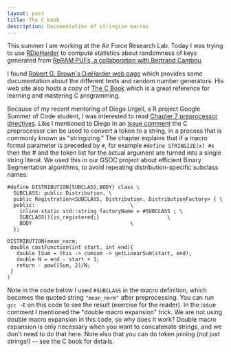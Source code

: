 ```yaml
---
layout: post
title: The C book
description: Documentation of stringize macros
---
```


This summer I am working at the Air Force Research Lab. Today I was
trying to use
[RDieHarder](https://cloud.r-project.org/web/packages/RDieHarder/) to
compute statistics about randomness of keys generated from [ReRAM
PUFs, a collaboration with Bertrand
Cambou](https://nau.edu/nau-research/available-technologies/cybersecurity-innovations/sensing-scheme/). 

I found [Robert G. Brown's DieHarder web
page](https://webhome.phy.duke.edu/~rgb/General/dieharder.php) which
provides some documentation about the different tests and random
number generators. His web site also hosts a copy of [The C
Book](https://webhome.phy.duke.edu/~rgb/General/c_book/c_book/) which
is a great reference for learning and mastering C programming.

Because of my recent mentoring of Diego Urgell, a R project Google
Summer of Code student, I was interested to read [Chapter 7
preprocessor
directives](https://webhome.phy.duke.edu/~rgb/General/c_book/c_book/chapter7/directives.html).
Like I mentioned to Diego in an [issue
comment](https://github.com/diego-urgell/BinSeg/issues/3#issuecomment-867990045)
the C preprocessor can be used to convert a token to a string, in a
process that is commonly known as "stringizing." The chapter explains
that if a macro formal parameter is preceded by `#`, for example
`#define STRINGIZE(x) #x` then the # and the token list for the actual
argument are turned into a single string literal. We used this in our
GSOC project about efficient Binary Segmentation algorithms, to avoid
repeating distribution-specific subclass names:

```
#define DISTRIBUTION(SUBCLASS,BODY) class \
  SUBCLASS: public Distribution, \ 
  public Registration<SUBCLASS, Distribution, DistributionFactory> { \
  public:								\
    inline static std::string factoryName = #SUBCLASS ;	\
    SUBCLASS(){is_registered;}						\
    BODY								\
  };

DISTRIBUTION(mean_norm,
 double costFunction(int start, int end){
   double lSum = this -> cumsum -> getLinearSum(start, end);
   double N = end - start + 1;
   return - pow(lSum, 2)/N;
 }
)
```

Note in the code below I used `#SUBCLASS` in the macro definition,
which becomes the quoted string `"mean_norm"` after preprocessing. You
can run `gcc -E` on this code to see the result (exercise for the
reader). In the issue comment I mentioned the "double macro expansion"
trick. We are not using double macro expansion in this code, so why
does it work? Double macro expansion is only necessary when you want
to concatenate strings, and we don't need to do that here. Note also
that you can do token joining (not just strings!) -- see the C book
for details.
